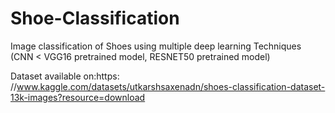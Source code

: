 # Shoe-Classification
Image classification of Shoes using multiple deep learning Techniques (CNN &lt; VGG16 pretrained model, RESNET50 pretrained model)

Dataset available on:https: //www.kaggle.com/datasets/utkarshsaxenadn/shoes-classification-dataset-13k-images?resource=download
